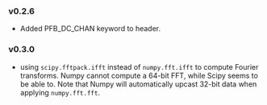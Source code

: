 ### v0.2.6

- Added PFB_DC_CHAN keyword to header.

### v0.3.0

- using `scipy.fftpack.ifft` instead of `numpy.fft.ifft` to compute Fourier
transforms. Numpy cannot compute a 64-bit FFT, while Scipy seems to be able to.
Note that Numpy will automatically upcast 32-bit data when applying
`numpy.fft.fft`.

